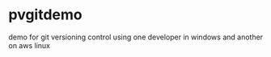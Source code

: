 # pvgitdemo
demo for git versioning control using one developer in windows and another on aws linux
